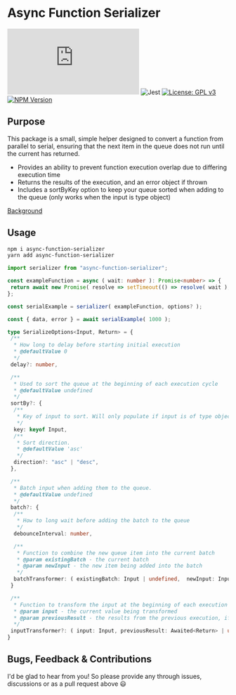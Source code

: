 # Async Function Serializer

![gzip size badge](https://img.badgesize.io/chrskerr/async-function-serializer/master/dist/index.js?compression=gzip)
![Jest](https://github.com/chrskerr/async-function-serializer/actions/workflows/tests.yml/badge.svg?event=push)
[![License: GPL v3](https://img.shields.io/badge/License-GPLv3-blue.svg)](https://www.gnu.org/licenses/gpl-3.0)
[![NPM Version](https://img.shields.io/npm/v/async-function-serializer)](https://www.npmjs.com/package/async-function-serializer)

## Purpose

This package is a small, simple helper designed to convert a function from parallel to serial, ensuring that the next item in the queue does not run until the current has returned.

- Provides an ability to prevent function execution overlap due to differing execution time
- Returns the results of the execution, and an error object if thrown
- Includes a sortByKey option to keep your queue sorted when adding to the queue (only works when the input is type object)

[Background](https://www.chriskerr.com.au/serialising-async-functions)

## Usage

```bash
npm i async-function-serializer
yarn add async-function-serializer
```

```ts
import serializer from "async-function-serializer";

const exampleFunction = async ( wait: number ): Promise<number> => {
 return await new Promise( resolve => setTimeout(() => resolve( wait ), wait ));
};

const serialExample = serializer( exampleFunction, options? );

const { data, error } = await serialExample( 1000 );
```

```ts
type SerializeOptions<Input, Return> = {
 /**
  * How long to delay before starting initial execution
  * @defaultValue 0
  */
 delay?: number,

 /**
  * Used to sort the queue at the beginning of each execution cycle
  * @defaultValue undefined
  */
 sortBy?: {
  /**
   * Key of input to sort. Will only populate if input is of type object, and only supports top-level keys.
   */
  key: keyof Input,
  /**
   * Sort direction.
   * @defaultValue 'asc'
   */
  direction?: "asc" | "desc",
 },

 /**
  * Batch input when adding them to the queue.
  * @defaultValue undefined
  */
 batch?: {
  /**
   * How to long wait before adding the batch to the queue
   */
  debounceInterval: number,

  /**
   * Function to combine the new queue item into the current batch
   * @param existingBatch - the current batch
   * @param newInput - the new item being added into the batch
   */
  batchTransformer: ( existingBatch: Input | undefined,  newInput: Input ) => Input,
 }

 /**
  * Function to transform the input at the beginning of each execution cycle
  * @param input - the current value being transformed
  * @param previousResult - the results from the previous execution, if any
  */
 inputTransformer?: ( input: Input, previousResult: Awaited<Return> | undefined ) => Input | Promise<Input>,
}
```

## Bugs, Feedback & Contributions

I'd be glad to hear from you! So please provide any through issues, discussions or as a pull request above 😃
